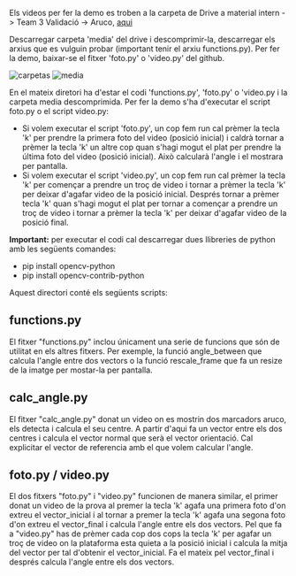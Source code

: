 Els videos per fer la demo es troben a la carpeta de Drive a material intern -> Team 3 Validació -> Aruco, [aqui](https://drive.google.com/drive/folders/13qfh2iZuN18NB4eX2Uu5K_UMZ6QVMspi)

Descarregar carpeta 'media' del drive i descomprimir-la, descarregar els arxius que es vulguin probar (important tenir el arxiu functions.py). Per fer la demo, baixar-se el fitxer 'foto.py' o 'video.py' del github.

  ![carpetas](https://user-images.githubusercontent.com/113769445/204526254-da4efcfe-5b15-4d84-9277-850a7a2849be.PNG)   ![media](https://user-images.githubusercontent.com/113769445/204527013-2f5922fe-2665-4a50-aefb-e45a46b0c147.PNG)


En el mateix diretori ha d'estar el codi 'functions.py', 'foto.py' o 'video.py i la carpeta media descomprimida. Per fer la demo s'ha d'executar el script foto.py o el script video.py:
  - Si volem executar el script 'foto.py', un cop fem run cal prèmer la tecla 'k' per prendre la primera foto del video (posició inicial) i caldrà tornar a prèmer la tecla 'k' un altre cop quan s'hagi mogut el plat per prendre la última foto del video (posició inicial). Això calcularà l'angle i el mostrara per pantalla.
  - Si volem executar el script 'video.py', un cop fem run cal prèmer la tecla 'k' per començar a prendre un troç de video i tornar a prèmer la tecla 'k' per deixar d'agafar video de la posició inicial. Després tornar a prèmer tecla 'k' quan s'hagi mogut el plat per tornar a començar a prendre un troç de video i tornar a prèmer la tecla 'k' per deixar d'agafar video de la posició final.

**Important:** per executar el codi cal descarregar dues llibreries de python amb les següents comandes:
  - pip install opencv-python
  - pip install opencv-contrib-python
  

Aquest directori conté els següents scripts:

## functions.py
El fitxer "functions.py" inclou únicament una serie de funcions que són de utilitat en els altres fitxers. Per exemple, la funció angle_between que calcula l'angle entre dos vectors o la funció rescale_frame que fa un resize de la imatge per mostar-la per pantalla.

## calc_angle.py
El fitxer "calc_angle.py" donat un video on es mostrin dos marcadors aruco, els detecta i calcula el seu centre. A partir d'aqui fa un vector entre els dos centres i calcula el vector normal que serà el vector orientació. Cal explicitar el vector de referencia amb el que volem calcular l'angle.

## foto.py / video.py
El dos fitxers "foto.py" i "video.py" funcionen de manera similar, el primer donat un video de la prova al premer la tecla 'k' agafa una primera foto d'on extreu el vector_inicial i al tornar a premer la tecla 'k' agafa una segona foto d'on extreu el vector_final i calcula l'angle entre els dos vectors. 
Pel que fa a "video.py" has de prèmer cada cop dos cops la tecla 'k' per agafar un troç de video on la plataforma esta quieta a la posició inicial i calcula la mitja del vector per tal d'obtenir el vector_inicial. Fa el mateix pel vector_final i després calcula l'angle entre els dos vectors.
